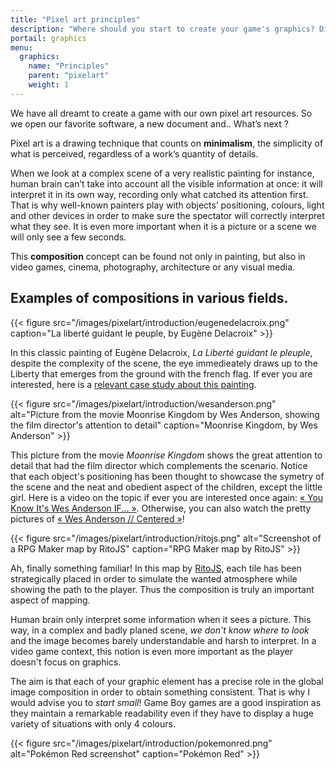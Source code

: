 ```yaml
---
title: "Pixel art principles"
description: "Where should you start to create your game's graphics? Discover the principles of the visual composition before getting started!"
portail: graphics
menu:
  graphics:
    name: "Principles"
    parent: "pixelart"
    weight: 1
---
```




We have all dreamt to create a game with our own pixel art resources. So we open our favorite software, a new document and.. What’s next ? 

Pixel art is a drawing technique that counts on **minimalism**, the simplicity of what is perceived, regardless of a work’s quantity of details.

When we look at a complex scene of a very realistic painting for instance, human brain can’t take into account all the visible information at once: it will interpret it in its own way, recording only what catched its attention first.
That is why well-known painters play with objects’ positioning, colours, light and other devices in order to make sure the spectator will correctly interpret what they see. It is even more important when it is a picture or a scene we will only see a few seconds.

This **composition** concept can be found not only in painting, but also in video games, cinema, photography, architecture or any visual media. 


## Examples of compositions in various fields.

{{< figure src="/images/pixelart/introduction/eugenedelacroix.png" caption="La liberté guidant le peuple, by Eugène Delacroix" >}}

In this classic painting of Eugène Delacroix, *La Liberté guidant le pleuple*, despite the complexity of the scene, the eye immedieately draws up to the Liberty that emerges from the ground with the french flag. If ever you are interested, here is a [relevant case study about this painting](https://www.histoire-image.org/fr/etudes/liberte-guidant-peuple-eugene-delacroix).

{{< figure src="/images/pixelart/introduction/wesanderson.png" alt="Picture from the movie Moonrise Kingdom by Wes Anderson, showing the film director's attention to detail" caption="Moonrise Kingdom, by Wes Anderson" >}}

This picture from the movie *Moonrise Kingdom* shows the great attention to detail that had the film director which complements the scenario. Notice that each object's positioning has been thought to showcase the symetry of the scene and the neat and obedient aspect of the children, except the little girl. Here is a video on the topic if ever you are interested once again: [« You Know It's Wes Anderson IF... »](https://www.youtube.com/watch?v=nqfRmceGwUs). Otherwise, you can also watch the pretty pictures of [« Wes Anderson // Centered »](https://vimeo.com/89302848)!

{{< figure src="/images/pixelart/introduction/ritojs.png" alt="Screenshot of a RPG Maker map by RitoJS" caption="RPG Maker map by RitoJS" >}}

Ah, finally something familiar! In this map by [RitoJS](https://twitter.com/RitoJS), each tile has been strategically placed in order to simulate the wanted atmosphere while showing the path to the player. Thus the composition is truly an important aspect of mapping.

Human brain only interpret some information when it sees a picture. This way, in a complex and badly planed scene, *we don't know where to look* and the image becomes barely understandable and harsh to interpret. In a video game context, this notion is even more important as the player doesn't focus on graphics.

The aim is that each of your graphic element has a precise role in the global image composition in order to obtain something consistent. That is why I would advise you to *start small*! Game Boy games are a good inspiration as they maintain a remarkable readability even if they have to display a huge variety of situations with only 4 colours.

{{< figure src="/images/pixelart/introduction/pokemonred.png" alt="Pokémon Red screenshot" caption="Pokémon Red" >}}
